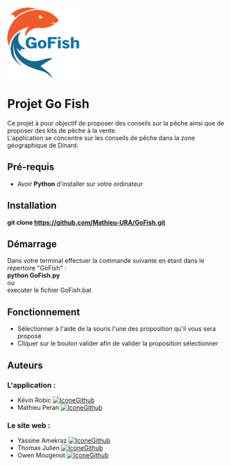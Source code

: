 [![LogoGoFish](https://raw.githubusercontent.com/Mathieu-URA/GoFish/main/Image/GoFishLogoApp.png)]()
 
# Projet Go Fish
 
Ce projet à pour objectif de proposer des conseils sur la pêche ainsi que de proposer des kits de pêche à la vente.  
L'application se concentre sur les conseils de pêche dans la zone géographique de Dinard.
 
## Pré-requis
 
- Avoir **Python** d'installer sur votre ordinateur
 
## Installation
 
**git clone https://github.com/Mathieu-URA/GoFish.git** 
 
## Démarrage
 
Dans votre terminal effectuer la commande suivante en étant dans le répertoire "GoFish" :  
**python GoFish.py**  
ou  
executer le fichier GoFish.bat  
 
## Fonctionnement
 
* Sélectionner à l'aide de la souris l'une des proposition qu'il vous sera proposé
* Cliquer sur le bouton valider afin de valider la proposition sélectionner
 
## Auteurs
 
### L'application :  
* Kévin Robic [![IconeGithub](https://img.shields.io/badge/GitHub-100000?style=for-the-badge&logo=github&logoColor=white)](https://github.com/Kero3333) 
* Mathieu Peran [![IconeGithub](https://img.shields.io/badge/GitHub-100000?style=for-the-badge&logo=github&logoColor=white)](https://github.com/Mathieu-URA)   
 
### Le site web :  
* Yassine Amekraz [![IconeGithub](https://img.shields.io/badge/GitHub-100000?style=for-the-badge&logo=github&logoColor=white)](https://github.com/AmekrazY)
* Thomas Julien [![IconeGithub](https://img.shields.io/badge/GitHub-100000?style=for-the-badge&logo=github&logoColor=white)](https://github.com/THom1331) 
* Owen Mougenot [![IconeGithub](https://img.shields.io/badge/GitHub-100000?style=for-the-badge&logo=github&logoColor=white)](https://github.com/owenmougenot)
